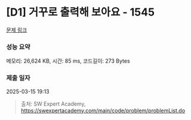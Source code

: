 # [D1] 거꾸로 출력해 보아요 - 1545 

[문제 링크](https://swexpertacademy.com/main/code/problem/problemDetail.do?contestProbId=AV2gbY0qAAQBBAS0) 

### 성능 요약

메모리: 26,624 KB, 시간: 85 ms, 코드길이: 273 Bytes

### 제출 일자

2025-03-15 19:13



> 출처: SW Expert Academy, https://swexpertacademy.com/main/code/problem/problemList.do